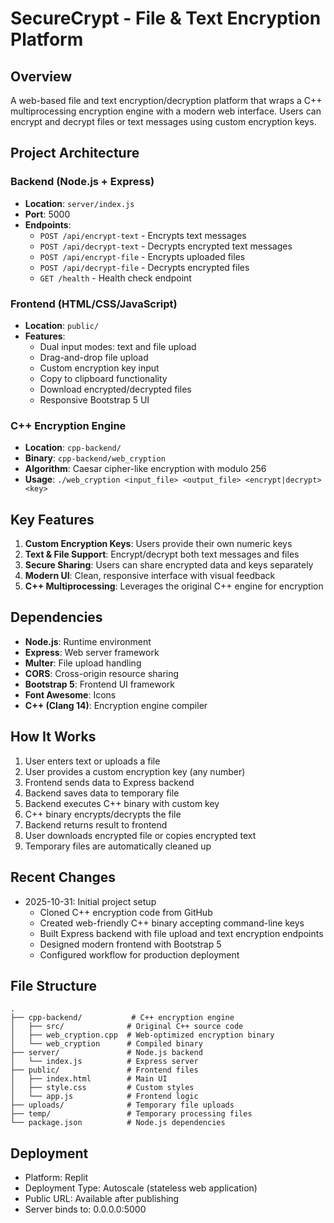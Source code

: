 # SecureCrypt - File & Text Encryption Platform

## Overview
A web-based file and text encryption/decryption platform that wraps a C++ multiprocessing encryption engine with a modern web interface. Users can encrypt and decrypt files or text messages using custom encryption keys.

## Project Architecture

### Backend (Node.js + Express)
- **Location**: `server/index.js`
- **Port**: 5000
- **Endpoints**:
  - `POST /api/encrypt-text` - Encrypts text messages
  - `POST /api/decrypt-text` - Decrypts encrypted text messages
  - `POST /api/encrypt-file` - Encrypts uploaded files
  - `POST /api/decrypt-file` - Decrypts encrypted files
  - `GET /health` - Health check endpoint

### Frontend (HTML/CSS/JavaScript)
- **Location**: `public/`
- **Features**:
  - Dual input modes: text and file upload
  - Drag-and-drop file upload
  - Custom encryption key input
  - Copy to clipboard functionality
  - Download encrypted/decrypted files
  - Responsive Bootstrap 5 UI

### C++ Encryption Engine
- **Location**: `cpp-backend/`
- **Binary**: `cpp-backend/web_cryption`
- **Algorithm**: Caesar cipher-like encryption with modulo 256
- **Usage**: `./web_cryption <input_file> <output_file> <encrypt|decrypt> <key>`

## Key Features
1. **Custom Encryption Keys**: Users provide their own numeric keys
2. **Text & File Support**: Encrypt/decrypt both text messages and files
3. **Secure Sharing**: Users can share encrypted data and keys separately
4. **Modern UI**: Clean, responsive interface with visual feedback
5. **C++ Multiprocessing**: Leverages the original C++ engine for encryption

## Dependencies
- **Node.js**: Runtime environment
- **Express**: Web server framework
- **Multer**: File upload handling
- **CORS**: Cross-origin resource sharing
- **Bootstrap 5**: Frontend UI framework
- **Font Awesome**: Icons
- **C++ (Clang 14)**: Encryption engine compiler

## How It Works
1. User enters text or uploads a file
2. User provides a custom encryption key (any number)
3. Frontend sends data to Express backend
4. Backend saves data to temporary file
5. Backend executes C++ binary with custom key
6. C++ binary encrypts/decrypts the file
7. Backend returns result to frontend
8. User downloads encrypted file or copies encrypted text
9. Temporary files are automatically cleaned up

## Recent Changes
- 2025-10-31: Initial project setup
  - Cloned C++ encryption code from GitHub
  - Created web-friendly C++ binary accepting command-line keys
  - Built Express backend with file upload and text encryption endpoints
  - Designed modern frontend with Bootstrap 5
  - Configured workflow for production deployment

## File Structure
```
.
├── cpp-backend/           # C++ encryption engine
│   ├── src/              # Original C++ source code
│   ├── web_cryption.cpp  # Web-optimized encryption binary
│   └── web_cryption      # Compiled binary
├── server/               # Node.js backend
│   └── index.js          # Express server
├── public/               # Frontend files
│   ├── index.html        # Main UI
│   ├── style.css         # Custom styles
│   └── app.js            # Frontend logic
├── uploads/              # Temporary file uploads
├── temp/                 # Temporary processing files
└── package.json          # Node.js dependencies
```

## Deployment
- Platform: Replit
- Deployment Type: Autoscale (stateless web application)
- Public URL: Available after publishing
- Server binds to: 0.0.0.0:5000
